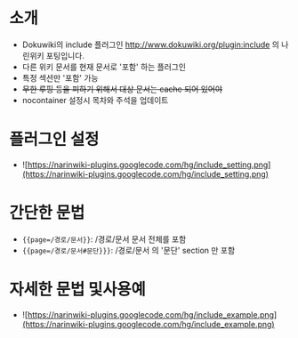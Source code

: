 # 소개 #

  * Dokuwiki의 include 플러그인 http://www.dokuwiki.org/plugin:include 의 나린위키 포팅입니다.
  * 다른 위키 문서를 현재 문서로 '포함' 하는 플러그인
  * 특정 섹션만 '포함' 가능
  * ~~무한 루핑 등을 피하기 위해서 대상 문서는 cache 되어 있어야~~
  * nocontainer 설정시 목차와 주석을 업데이트

# 플러그인 설정 #
  * ![https://narinwiki-plugins.googlecode.com/hg/include_setting.png](https://narinwiki-plugins.googlecode.com/hg/include_setting.png)

# 간단한 문법 #
  * `{{page=/경로/문서}}`: /경로/문서 문서 전체를 포함
  * `{{page=/경로/문서#문단}}}`: /경로/문서 의 '문단' section 만 포함

# 자세한 문법 및사용예 #
  * ![https://narinwiki-plugins.googlecode.com/hg/include_example.png](https://narinwiki-plugins.googlecode.com/hg/include_example.png)